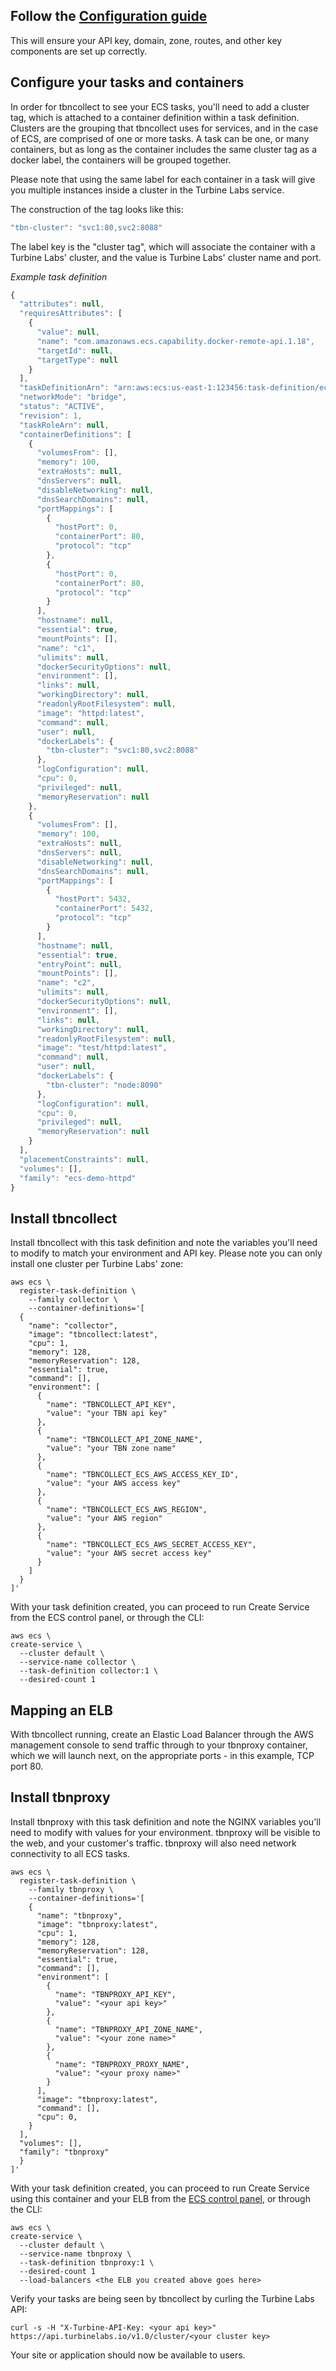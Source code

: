 
[//]: # ( Copyright 2017 Turbine Labs, Inc.                                   )
[//]: # ( you may not use this file except in compliance with the License.    )
[//]: # ( You may obtain a copy of the License at                             )
[//]: # (                                                                     )
[//]: # (     http://www.apache.org/licenses/LICENSE-2.0                      )
[//]: # (                                                                     )
[//]: # ( Unless required by applicable law or agreed to in writing, software )
[//]: # ( distributed under the License is distributed on an "AS IS" BASIS,   )
[//]: # ( WITHOUT WARRANTIES OR CONDITIONS OF ANY KIND, either express or     )
[//]: # ( implied. See the License for the specific language governing        )
[//]: # ( permissions and limitations under the License.                      )

## Follow the [Configuration guide](https://docs.turbinelabs.io/docs/versions/1.0/configuration)
This will ensure your API key, domain, zone, routes, and other key components are set up correctly.

## Configure your tasks and containers
In order for tbncollect to see your ECS tasks, you'll need to add a cluster tag, which is attached to a container definition within a task definition. Clusters are the grouping that tbncollect uses for services, and in the case of ECS, are comprised of one or more tasks. A task can be one, or many containers, but as long as the container includes the same cluster tag as a docker label, the containers will be grouped together.

Please note that using the same label for each container in a task will give you multiple instances inside a cluster in the Turbine Labs service.

The construction of the tag looks like this:

```javascript
"tbn-cluster": "svc1:80,svc2:8088"
```

The label key is the "cluster tag", which will associate the container with a Turbine Labs' cluster, and the value is Turbine Labs' cluster name and port.

_Example task definition_

```javascript
{
  "attributes": null,
  "requiresAttributes": [
    {
      "value": null,
      "name": "com.amazonaws.ecs.capability.docker-remote-api.1.18",
      "targetId": null,
      "targetType": null
    }
  ],
  "taskDefinitionArn": "arn:aws:ecs:us-east-1:123456:task-definition/ecs-demo-httpd:1",
  "networkMode": "bridge",
  "status": "ACTIVE",
  "revision": 1,
  "taskRoleArn": null,
  "containerDefinitions": [
    {
      "volumesFrom": [],
      "memory": 100,
      "extraHosts": null,
      "dnsServers": null,
      "disableNetworking": null,
      "dnsSearchDomains": null,
      "portMappings": [
        {
          "hostPort": 0,
          "containerPort": 80,
          "protocol": "tcp"
        },
        {
          "hostPort": 0,
          "containerPort": 80,
          "protocol": "tcp"
        }
      ],
      "hostname": null,
      "essential": true,
      "mountPoints": [],
      "name": "c1",
      "ulimits": null,
      "dockerSecurityOptions": null,
      "environment": [],
      "links": null,
      "workingDirectory": null,
      "readonlyRootFilesystem": null,
      "image": "httpd:latest",
      "command": null,
      "user": null,
      "dockerLabels": {
        "tbn-cluster": "svc1:80,svc2:8088"
      },
      "logConfiguration": null,
      "cpu": 0,
      "privileged": null,
      "memoryReservation": null
    },
    {
      "volumesFrom": [],
      "memory": 100,
      "extraHosts": null,
      "dnsServers": null,
      "disableNetworking": null,
      "dnsSearchDomains": null,
      "portMappings": [
        {
          "hostPort": 5432,
          "containerPort": 5432,
          "protocol": "tcp"
        }
      ],
      "hostname": null,
      "essential": true,
      "entryPoint": null,
      "mountPoints": [],
      "name": "c2",
      "ulimits": null,
      "dockerSecurityOptions": null,
      "environment": [],
      "links": null,
      "workingDirectory": null,
      "readonlyRootFilesystem": null,
      "image": "test/httpd:latest",
      "command": null,
      "user": null,
      "dockerLabels": {
        "tbn-cluster": "node:8090"
      },
      "logConfiguration": null,
      "cpu": 0,
      "privileged": null,
      "memoryReservation": null
    }
  ],
  "placementConstraints": null,
  "volumes": [],
  "family": "ecs-demo-httpd"
}
```

## Install tbncollect
Install tbncollect with this task definition and note the variables you'll need to modify to match your environment and API key. Please note you can only install one cluster per Turbine Labs' zone:

```command
aws ecs \
  register-task-definition \
    --family collector \
    --container-definitions='[
  {
    "name": "collector",
    "image": "tbncollect:latest",
    "cpu": 1,
    "memory": 128,
    "memoryReservation": 128,
    "essential": true,
    "command": [],
    "environment": [
      {
        "name": "TBNCOLLECT_API_KEY",
        "value": "your TBN api key"
      },
      {
        "name": "TBNCOLLECT_API_ZONE_NAME",
        "value": "your TBN zone name"
      },
      {
        "name": "TBNCOLLECT_ECS_AWS_ACCESS_KEY_ID",
        "value": "your AWS access key"
      },
      {
        "name": "TBNCOLLECT_ECS_AWS_REGION",
        "value": "your AWS region"
      },
      {
        "name": "TBNCOLLECT_ECS_AWS_SECRET_ACCESS_KEY",
        "value": "your AWS secret access key"
      }
    ]
  }
]'
```

With your task definition created, you can proceed to run Create Service from the ECS control panel, or through the CLI:

```shell
aws ecs \
create-service \
  --cluster default \
  --service-name collector \
  --task-definition collector:1 \
  --desired-count 1
  ```

## Mapping an ELB
With tbncollect running, create an Elastic Load Balancer through the AWS management console to send traffic through to your tbnproxy container, which we will launch next, on the appropriate ports - in this example, TCP port 80.

## Install tbnproxy
Install tbnproxy with this task definition and note the NGINX variables you'll need to modify with values for your environment. tbnproxy will be visible to the web, and your customer's traffic. tbnproxy will also need network connectivity to all ECS tasks.

```shell
aws ecs \
  register-task-definition \
    --family tbnproxy \
    --container-definitions='[
    {
      "name": "tbnproxy",
      "image": "tbnproxy:latest",
      "cpu": 1,
      "memory": 128,
      "memoryReservation": 128,
      "essential": true,
      "command": [],
      "environment": [
        {
          "name": "TBNPROXY_API_KEY",
          "value": "<your api key>"
        },
        {
          "name": "TBNPROXY_API_ZONE_NAME",
          "value": "<your zone name>"
        },
        {
          "name": "TBNPROXY_PROXY_NAME",
          "value": "<your proxy name>"
        }
      ],
      "image": "tbnproxy:latest",
      "command": [],
      "cpu": 0,
    }
  ],
  "volumes": [],
  "family": "tbnproxy"
  }
]'
```

With your task definition created, you can proceed to run Create Service using this container and your ELB from the [ECS control panel](http://docs.aws.amazon.com/AmazonECS/latest/developerguide/create-service.html#service-configure-load-balancing), or through the CLI:

```shell
aws ecs \
create-service \
  --cluster default \
  --service-name tbnproxy \
  --task-definition tbnproxy:1 \
  --desired-count 1
  --load-balancers <the ELB you created above goes here>
  ```


Verify your tasks are being seen by tbncollect by curling the Turbine Labs API:

```shell
curl -s -H "X-Turbine-API-Key: <your api key>" https://api.turbinelabs.io/v1.0/cluster/<your cluster key>
```

Your site or application should now be available to users.
